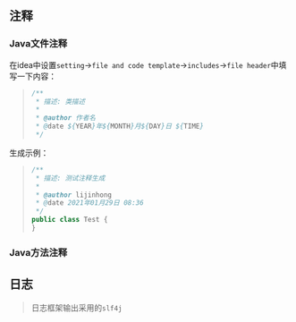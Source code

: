 ## 注释
### Java文件注释

在idea中设置`setting`->`file and code template`->`includes`->`file header`中填写一下内容：

> ```java
> /**
>  * 描述: 类描述
>  *
>  * @author 作者名
>  * @date ${YEAR}年${MONTH}月${DAY}日 ${TIME}
>  */
> ```

生成示例：

> ```java
> /**
>  * 描述: 测试注释生成
>  *
>  * @author lijinhong
>  * @date 2021年01月29日 08:36
>  */
> public class Test {
> }
> ```

### Java方法注释







## 日志

> 日志框架输出采用的`slf4j`